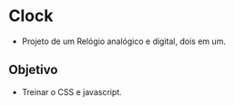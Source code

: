 # Clock
- Projeto de um Relógio analógico e digital, dois em um.

## Objetivo
- Treinar o CSS e javascript.







